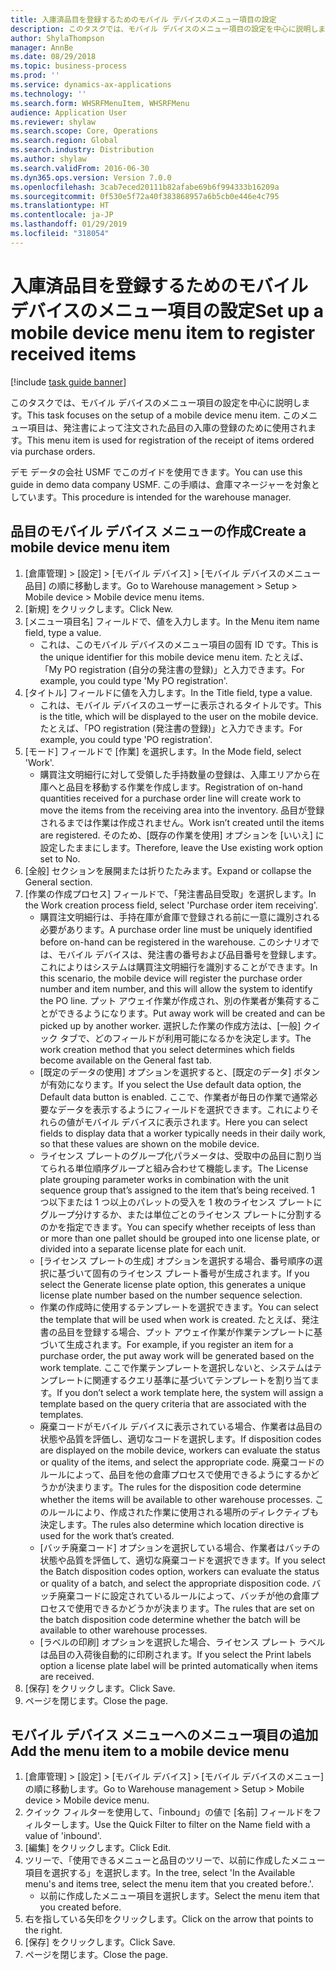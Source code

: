 ```yaml
---
title: 入庫済品目を登録するためのモバイル デバイスのメニュー項目の設定
description: このタスクでは、モバイル デバイスのメニュー項目の設定を中心に説明します。
author: ShylaThompson
manager: AnnBe
ms.date: 08/29/2018
ms.topic: business-process
ms.prod: ''
ms.service: dynamics-ax-applications
ms.technology: ''
ms.search.form: WHSRFMenuItem, WHSRFMenu
audience: Application User
ms.reviewer: shylaw
ms.search.scope: Core, Operations
ms.search.region: Global
ms.search.industry: Distribution
ms.author: shylaw
ms.search.validFrom: 2016-06-30
ms.dyn365.ops.version: Version 7.0.0
ms.openlocfilehash: 3cab7eced20111b82afabe69b6f994333b16209a
ms.sourcegitcommit: 0f530e5f72a40f383868957a6b5cb0e446e4c795
ms.translationtype: HT
ms.contentlocale: ja-JP
ms.lasthandoff: 01/29/2019
ms.locfileid: "318054"
---
```

# <a name="set-up-a-mobile-device-menu-item-to-register-received-items"></a><span data-ttu-id="36102-103">入庫済品目を登録するためのモバイル デバイスのメニュー項目の設定</span><span class="sxs-lookup"><span data-stu-id="36102-103">Set up a mobile device menu item to register received items</span></span>

[!include [task guide banner](../../includes/task-guide-banner.md)]

<span data-ttu-id="36102-104">このタスクでは、モバイル デバイスのメニュー項目の設定を中心に説明します。</span><span class="sxs-lookup"><span data-stu-id="36102-104">This task focuses on the setup of a mobile device menu item.</span></span> <span data-ttu-id="36102-105">このメニュー項目は、発注書によって注文された品目の入庫の登録のために使用されます。</span><span class="sxs-lookup"><span data-stu-id="36102-105">This menu item is used for registration of the receipt of items ordered via purchase orders.</span></span> 

<span data-ttu-id="36102-106">デモ データの会社 USMF でこのガイドを使用できます。</span><span class="sxs-lookup"><span data-stu-id="36102-106">You can use this guide in demo data company USMF.</span></span> <span data-ttu-id="36102-107">この手順は、倉庫マネージャーを対象としています。</span><span class="sxs-lookup"><span data-stu-id="36102-107">This procedure is intended for the warehouse manager.</span></span>


## <a name="create-a-mobile-device-menu-item"></a><span data-ttu-id="36102-108">品目のモバイル デバイス メニューの作成</span><span class="sxs-lookup"><span data-stu-id="36102-108">Create a mobile device menu item</span></span>
1. <span data-ttu-id="36102-109">[倉庫管理] > [設定] > [モバイル デバイス] > [モバイル デバイスのメニュー品目] の順に移動します。</span><span class="sxs-lookup"><span data-stu-id="36102-109">Go to Warehouse management > Setup > Mobile device > Mobile device menu items.</span></span>
2. <span data-ttu-id="36102-110">[新規] をクリックします。</span><span class="sxs-lookup"><span data-stu-id="36102-110">Click New.</span></span>
3. <span data-ttu-id="36102-111">[メニュー項目名] フィールドで、値を入力します。</span><span class="sxs-lookup"><span data-stu-id="36102-111">In the Menu item name field, type a value.</span></span>
    * <span data-ttu-id="36102-112">これは、このモバイル デバイスのメニュー項目の固有 ID です。</span><span class="sxs-lookup"><span data-stu-id="36102-112">This is the unique identifier for this mobile device menu item.</span></span> <span data-ttu-id="36102-113">たとえば、「My PO registration (自分の発注書の登録)」と入力できます。</span><span class="sxs-lookup"><span data-stu-id="36102-113">For example, you could type 'My PO registration'.</span></span>  
4. <span data-ttu-id="36102-114">[タイトル] フィールドに値を入力します。</span><span class="sxs-lookup"><span data-stu-id="36102-114">In the Title field, type a value.</span></span>
    * <span data-ttu-id="36102-115">これは、モバイル デバイスのユーザーに表示されるタイトルです。</span><span class="sxs-lookup"><span data-stu-id="36102-115">This is the title, which will be displayed to the user on the mobile device.</span></span> <span data-ttu-id="36102-116">たとえば、「PO registration (発注書の登録)」と入力できます。</span><span class="sxs-lookup"><span data-stu-id="36102-116">For example, you could type 'PO registration'.</span></span>  
5. <span data-ttu-id="36102-117">[モード] フィールドで [作業] を選択します。</span><span class="sxs-lookup"><span data-stu-id="36102-117">In the Mode field, select 'Work'.</span></span>
    * <span data-ttu-id="36102-118">購買注文明細行に対して受領した手持数量の登録は、入庫エリアから在庫へと品目を移動する作業を作成します。</span><span class="sxs-lookup"><span data-stu-id="36102-118">Registration of on-hand quantities received for a purchase order line will create work to move the items from the receiving area into the inventory.</span></span> <span data-ttu-id="36102-119">品目が登録されるまでは作業は作成されません。</span><span class="sxs-lookup"><span data-stu-id="36102-119">Work isn’t created until the items are registered.</span></span>  <span data-ttu-id="36102-120">そのため、[既存の作業を使用] オプションを [いいえ] に設定したままにします。</span><span class="sxs-lookup"><span data-stu-id="36102-120">Therefore, leave the Use existing work option set to No.</span></span>  
6. <span data-ttu-id="36102-121">[全般] セクションを展開または折りたたみます。</span><span class="sxs-lookup"><span data-stu-id="36102-121">Expand or collapse the General section.</span></span>
7. <span data-ttu-id="36102-122">[作業の作成プロセス] フィールドで、「発注書品目受取」を選択します。</span><span class="sxs-lookup"><span data-stu-id="36102-122">In the Work creation process field, select 'Purchase order item receiving'.</span></span>
    * <span data-ttu-id="36102-123">購買注文明細行は、手持在庫が倉庫で登録される前に一意に識別される必要があります。</span><span class="sxs-lookup"><span data-stu-id="36102-123">A purchase order line must be uniquely identified before on-hand can be registered in the warehouse.</span></span> <span data-ttu-id="36102-124">このシナリオでは、モバイル デバイスは、発注書の番号および品目番号を登録します。これによりはシステムは購買注文明細行を識別することができます。</span><span class="sxs-lookup"><span data-stu-id="36102-124">In this scenario, the mobile device will register the purchase order number and item number, and this will allow the system to identify the PO line.</span></span> <span data-ttu-id="36102-125">プット アウェイ作業が作成され、別の作業者が集荷することができるようになります。</span><span class="sxs-lookup"><span data-stu-id="36102-125">Put away work will be created and can be picked up by another worker.</span></span>    <span data-ttu-id="36102-126">選択した作業の作成方法は、[一般] クイック タブで、どのフィールドが利用可能になるかを決定します。</span><span class="sxs-lookup"><span data-stu-id="36102-126">The work creation method that you select determines which fields become available on the General fast tab.</span></span>  
    * <span data-ttu-id="36102-127">[既定のデータの使用] オプションを選択すると、[既定のデータ] ボタンが有効になります。</span><span class="sxs-lookup"><span data-stu-id="36102-127">If you select the Use default data option, the Default data button is enabled.</span></span> <span data-ttu-id="36102-128">ここで、作業者が毎日の作業で通常必要なデータを表示するようにフィールドを選択できます。これによりそれらの値がモバイル デバイスに表示されます。</span><span class="sxs-lookup"><span data-stu-id="36102-128">Here you can select fields to display data that a worker typically needs in their daily work, so that these values are shown on the mobile device.</span></span>  
    * <span data-ttu-id="36102-129">ライセンス プレートのグループ化パラメータは、受取中の品目に割り当てられる単位順序グループと組み合わせて機能します。</span><span class="sxs-lookup"><span data-stu-id="36102-129">The License plate grouping parameter  works in combination with the unit sequence group that’s assigned to the item that’s being received.</span></span> <span data-ttu-id="36102-130">1 つ以下または 1 つ以上のパレットの受入を 1 枚のライセンス プレートにグループ分けするか、または単位ごとのライセンス プレートに分割するのかを指定できます。</span><span class="sxs-lookup"><span data-stu-id="36102-130">You can specify whether receipts of less than or more than one pallet should be grouped into one license plate, or divided into a separate license plate for each unit.</span></span>  
    * <span data-ttu-id="36102-131">[ライセンス プレートの生成] オプションを選択する場合、番号順序の選択に基づいて固有のライセンス プレート番号が生成されます。</span><span class="sxs-lookup"><span data-stu-id="36102-131">If you select the Generate license plate  option, this generates a unique license plate number based on the number sequence selection.</span></span>   
    * <span data-ttu-id="36102-132">作業の作成時に使用するテンプレートを選択できます。</span><span class="sxs-lookup"><span data-stu-id="36102-132">You can select the template that will be used when work is created.</span></span> <span data-ttu-id="36102-133">たとえば、発注書の品目を登録する場合、プット アウェイ作業が作業テンプレートに基づいて生成されます。</span><span class="sxs-lookup"><span data-stu-id="36102-133">For example, if you register an item for a purchase order, the put away work will be generated based on the work template.</span></span> <span data-ttu-id="36102-134">ここで作業テンプレートを選択しないと、システムはテンプレートに関連するクエリ基準に基づいてテンプレートを割り当てます。</span><span class="sxs-lookup"><span data-stu-id="36102-134">If you don’t select a work template here, the system will assign a template based on the query criteria that are associated with the templates.</span></span>  
    * <span data-ttu-id="36102-135">廃棄コードがモバイル デバイスに表示されている場合、作業者は品目の状態や品質を評価し、適切なコードを選択します。</span><span class="sxs-lookup"><span data-stu-id="36102-135">If disposition codes are displayed on the mobile device, workers can evaluate the status or quality of the items, and select the appropriate code.</span></span> <span data-ttu-id="36102-136">廃棄コードのルールによって、品目を他の倉庫プロセスで使用できるようにするかどうかが決まります。</span><span class="sxs-lookup"><span data-stu-id="36102-136">The rules for  the disposition code determine whether the items will be available to other warehouse processes.</span></span> <span data-ttu-id="36102-137">このルールにより、作成された作業に使用される場所のディレクティブも決定します。</span><span class="sxs-lookup"><span data-stu-id="36102-137">The rules also determine which location directive is used for the work that’s created.</span></span>   
    * <span data-ttu-id="36102-138">[バッチ廃棄コード] オプションを選択している場合、作業者はバッチの状態や品質を評価して、適切な廃棄コードを選択できます。</span><span class="sxs-lookup"><span data-stu-id="36102-138">If you select the Batch disposition codes option, workers can evaluate the status or quality of a batch, and select the appropriate disposition code.</span></span>  <span data-ttu-id="36102-139">バッチ廃棄コードに設定されているルールによって、バッチが他の倉庫プロセスで使用できるかどうかが決まります。</span><span class="sxs-lookup"><span data-stu-id="36102-139">The rules that are set on the batch disposition code determine whether the batch will be available to other warehouse processes.</span></span>  
    * <span data-ttu-id="36102-140">[ラベルの印刷] オプションを選択した場合、ライセンス プレート ラベルは品目の入荷後自動的に印刷されます。</span><span class="sxs-lookup"><span data-stu-id="36102-140">If you select the Print labels option a license plate label will be printed automatically when items are received.</span></span>  
8. <span data-ttu-id="36102-141">[保存] をクリックします。</span><span class="sxs-lookup"><span data-stu-id="36102-141">Click Save.</span></span>
9. <span data-ttu-id="36102-142">ページを閉じます。</span><span class="sxs-lookup"><span data-stu-id="36102-142">Close the page.</span></span>

## <a name="add-the-menu-item-to-a-mobile-device-menu"></a><span data-ttu-id="36102-143">モバイル デバイス メニューへのメニュー項目の追加</span><span class="sxs-lookup"><span data-stu-id="36102-143">Add the menu item to a mobile device menu</span></span>
1. <span data-ttu-id="36102-144">[倉庫管理] > [設定] > [モバイル デバイス] > [モバイル デバイスのメニュー] の順に移動します。</span><span class="sxs-lookup"><span data-stu-id="36102-144">Go to Warehouse management > Setup > Mobile device > Mobile device menu.</span></span>
2. <span data-ttu-id="36102-145">クイック フィルターを使用して、「inbound」の値で [名前] フィールドをフィルターします。</span><span class="sxs-lookup"><span data-stu-id="36102-145">Use the Quick Filter to filter on the Name field with a value of 'inbound'.</span></span>
3. <span data-ttu-id="36102-146">[編集] をクリックします。</span><span class="sxs-lookup"><span data-stu-id="36102-146">Click Edit.</span></span>
4. <span data-ttu-id="36102-147">ツリーで、「使用できるメニューと品目のツリーで、以前に作成したメニュー項目を選択する」を選択します。</span><span class="sxs-lookup"><span data-stu-id="36102-147">In the tree, select 'In the Available menu's and items tree, select the menu item that you created before.'.</span></span>
    * <span data-ttu-id="36102-148">以前に作成したメニュー項目を選択します。</span><span class="sxs-lookup"><span data-stu-id="36102-148">Select the menu item that you created before.</span></span>  
5. <span data-ttu-id="36102-149">右を指している矢印をクリックします。</span><span class="sxs-lookup"><span data-stu-id="36102-149">Click on the arrow that points to the right.</span></span>
6. <span data-ttu-id="36102-150">[保存] をクリックします。</span><span class="sxs-lookup"><span data-stu-id="36102-150">Click Save.</span></span>
7. <span data-ttu-id="36102-151">ページを閉じます。</span><span class="sxs-lookup"><span data-stu-id="36102-151">Close the page.</span></span>

